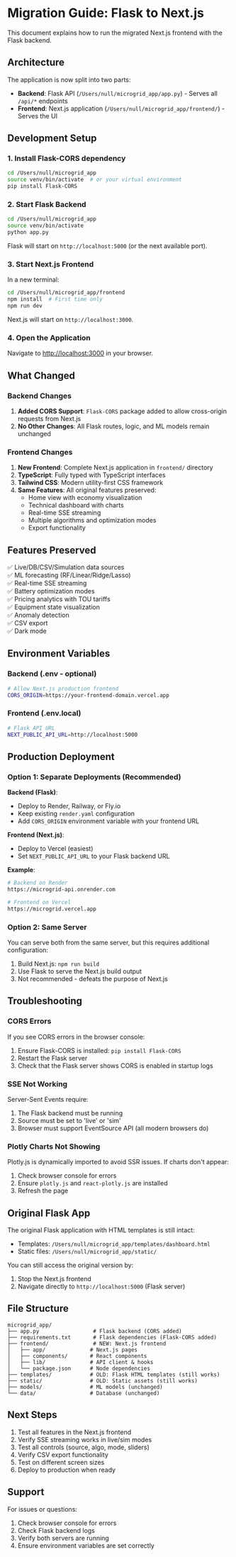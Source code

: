 # Migration Guide: Flask to Next.js

This document explains how to run the migrated Next.js frontend with the Flask backend.

## Architecture

The application is now split into two parts:

- **Backend**: Flask API (`/Users/null/microgrid_app/app.py`) - Serves all `/api/*` endpoints
- **Frontend**: Next.js application (`/Users/null/microgrid_app/frontend/`) - Serves the UI

## Development Setup

### 1. Install Flask-CORS dependency

```bash
cd /Users/null/microgrid_app
source venv/bin/activate  # or your virtual environment
pip install Flask-CORS
```

### 2. Start Flask Backend

```bash
cd /Users/null/microgrid_app
source venv/bin/activate
python app.py
```

Flask will start on `http://localhost:5000` (or the next available port).

### 3. Start Next.js Frontend

In a new terminal:

```bash
cd /Users/null/microgrid_app/frontend
npm install  # First time only
npm run dev
```

Next.js will start on `http://localhost:3000`.

### 4. Open the Application

Navigate to [http://localhost:3000](http://localhost:3000) in your browser.

## What Changed

### Backend Changes

1. **Added CORS Support**: `Flask-CORS` package added to allow cross-origin requests from Next.js
2. **No Other Changes**: All Flask routes, logic, and ML models remain unchanged

### Frontend Changes

1. **New Frontend**: Complete Next.js application in `frontend/` directory
2. **TypeScript**: Fully typed with TypeScript interfaces
3. **Tailwind CSS**: Modern utility-first CSS framework
4. **Same Features**: All original features preserved:
   - Home view with economy visualization
   - Technical dashboard with charts
   - Real-time SSE streaming
   - Multiple algorithms and optimization modes
   - Export functionality

## Features Preserved

✅ Live/DB/CSV/Simulation data sources  
✅ ML forecasting (RF/Linear/Ridge/Lasso)  
✅ Real-time SSE streaming  
✅ Battery optimization modes  
✅ Pricing analytics with TOU tariffs  
✅ Equipment state visualization  
✅ Anomaly detection  
✅ CSV export  
✅ Dark mode  

## Environment Variables

### Backend (.env - optional)

```bash
# Allow Next.js production frontend
CORS_ORIGIN=https://your-frontend-domain.vercel.app
```

### Frontend (.env.local)

```bash
# Flask API URL
NEXT_PUBLIC_API_URL=http://localhost:5000
```

## Production Deployment

### Option 1: Separate Deployments (Recommended)

**Backend (Flask)**:
- Deploy to Render, Railway, or Fly.io
- Keep existing `render.yaml` configuration
- Add `CORS_ORIGIN` environment variable with your frontend URL

**Frontend (Next.js)**:
- Deploy to Vercel (easiest)
- Set `NEXT_PUBLIC_API_URL` to your Flask backend URL

**Example**:
```bash
# Backend on Render
https://microgrid-api.onrender.com

# Frontend on Vercel  
https://microgrid.vercel.app
```

### Option 2: Same Server

You can serve both from the same server, but this requires additional configuration:
1. Build Next.js: `npm run build`
2. Use Flask to serve the Next.js build output
3. Not recommended - defeats the purpose of Next.js

## Troubleshooting

### CORS Errors

If you see CORS errors in the browser console:

1. Ensure Flask-CORS is installed: `pip install Flask-CORS`
2. Restart the Flask server
3. Check that the Flask server shows CORS is enabled in startup logs

### SSE Not Working

Server-Sent Events require:
1. The Flask backend must be running
2. Source must be set to 'live' or 'sim'
3. Browser must support EventSource API (all modern browsers do)

### Plotly Charts Not Showing

Plotly.js is dynamically imported to avoid SSR issues. If charts don't appear:
1. Check browser console for errors
2. Ensure `plotly.js` and `react-plotly.js` are installed
3. Refresh the page

## Original Flask App

The original Flask application with HTML templates is still intact:
- Templates: `/Users/null/microgrid_app/templates/dashboard.html`
- Static files: `/Users/null/microgrid_app/static/`

You can still access the original version by:
1. Stop the Next.js frontend
2. Navigate directly to `http://localhost:5000` (Flask server)

## File Structure

```
microgrid_app/
├── app.py                 # Flask backend (CORS added)
├── requirements.txt       # Flask dependencies (Flask-CORS added)
├── frontend/              # NEW: Next.js frontend
│   ├── app/              # Next.js pages
│   ├── components/       # React components
│   ├── lib/              # API client & hooks
│   └── package.json      # Node dependencies
├── templates/            # OLD: Flask HTML templates (still works)
├── static/               # OLD: Static assets (still works)
├── models/               # ML models (unchanged)
└── data/                 # Database (unchanged)
```

## Next Steps

1. Test all features in the Next.js frontend
2. Verify SSE streaming works in live/sim modes
3. Test all controls (source, algo, mode, sliders)
4. Verify CSV export functionality
5. Test on different screen sizes
6. Deploy to production when ready

## Support

For issues or questions:
1. Check browser console for errors
2. Check Flask backend logs
3. Verify both servers are running
4. Ensure environment variables are set correctly
